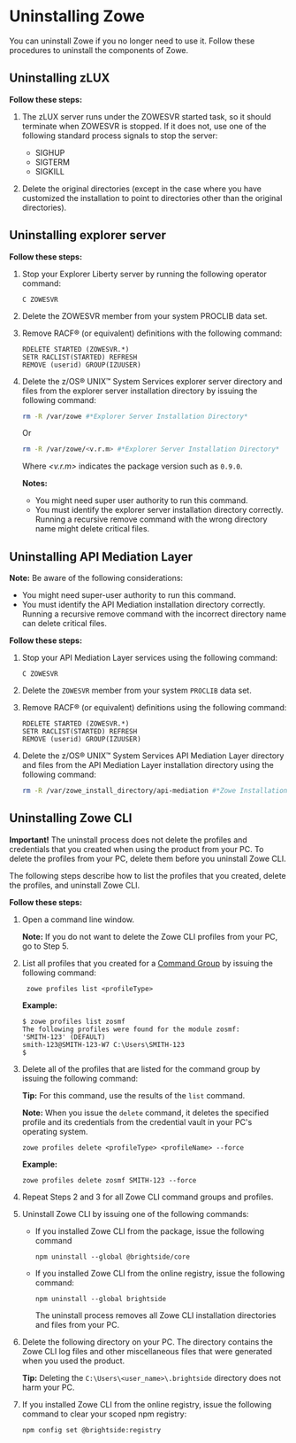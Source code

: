# Uninstalling Zowe

You can uninstall Zowe if you no longer need to use it. Follow these procedures to uninstall the components of Zowe.

## Uninstalling zLUX

**Follow these steps:**

1. The zLUX server runs under the ZOWESVR started task, so it should terminate when ZOWESVR is stopped.  If it does not, use one of the following standard process signals to stop the server:

    - SIGHUP
    - SIGTERM
    - SIGKILL

2. Delete the original directories (except in the case where you have customized the installation to point to directories other than the original directories).

## Uninstalling explorer server

**Follow these steps:**

1.  Stop your Explorer Liberty server by running the following operator command:

    ```
    C ZOWESVR
    ```

2.  Delete the ZOWESVR member from your system PROCLIB data set.
3.  Remove RACF® \(or equivalent\) definitions with the following command:

    ```
    RDELETE STARTED (ZOWESVR.*)
    SETR RACLIST(STARTED) REFRESH
    REMOVE (userid) GROUP(IZUUSER)
    ```

4.  Delete the z/OS® UNIX™ System Services explorer server directory and files from the explorer server installation directory by issuing the following command:

    ```sh
    rm -R /var/zowe #*Explorer Server Installation Directory*
    ```

    Or

    ```sh
    rm -R /var/zowe/<v.r.m> #*Explorer Server Installation Directory*
    ```

    Where _<v.r.m>_ indicates the package version such as `0.9.0`.  

    **Notes:**

    -   You might need super user authority to run this command.
    -   You must identify the explorer server installation directory correctly. Running a recursive remove command with the wrong directory name might delete critical files.

## Uninstalling API Mediation Layer

**Note:** Be aware of the following considerations:

-   You might need super-user authority to run this command.
-   You must identify the API Mediation installation directory correctly. Running a recursive remove command with the incorrect directory name can delete critical files.

**Follow these steps:**

1.  Stop your API Mediation Layer services using the following command:

    ```
    C ZOWESVR
    ```

2.  Delete the `ZOWESVR` member from your system `PROCLIB` data set.
3.  Remove RACF® \(or equivalent\) definitions using the following command:

    ```
    RDELETE STARTED (ZOWESVR.*)
    SETR RACLIST(STARTED) REFRESH
    REMOVE (userid) GROUP(IZUUSER)
    ```

4.  Delete the z/OS® UNIX™ System Services API Mediation Layer directory and files from the API Mediation Layer installation directory using the following command:

    ```sh
    rm -R /var/zowe_install_directory/api-mediation #*Zowe Installation Directory*
    ```

## Uninstalling Zowe CLI

**Important\!** The uninstall process does not delete the profiles and credentials that you created when using the product from your PC. To delete the profiles from your PC, delete them before you uninstall Zowe CLI.

The following steps describe how to list the profiles that you created, delete the profiles, and uninstall Zowe CLI.

**Follow these steps:**

1.  Open a command line window. 

    **Note:** If you do not want to delete the Zowe CLI profiles from your PC, go to Step 5.

2.  List all profiles that you created for a [Command Group](cli-usingcli.html#zowe-cli-command-groups) by issuing the following command:

    ```
     zowe profiles list <profileType>
    ```
    **Example:**

    ```
    $ zowe profiles list zosmf
    The following profiles were found for the module zosmf:
    'SMITH-123' (DEFAULT)
    smith-123@SMITH-123-W7 C:\Users\SMITH-123
    $
    ```

3.  Delete all of the profiles that are listed for the command group by issuing the following command: 

    **Tip:** For this command, use the results of the `list`
    command.    

    **Note:** When you issue the `delete` command, it deletes the
    specified profile and its credentials from the credential vault in your PC's operating system.

    ```
    zowe profiles delete <profileType> <profileName> --force  
    ```
      **Example:**

    ```
    zowe profiles delete zosmf SMITH-123 --force
    ```

4.  Repeat Steps 2 and 3 for all Zowe CLI command groups and profiles.

5.  Uninstall Zowe CLI by issuing one of the following commands:

    - If you installed Zowe CLI from the package, issue the following command
        ```
        npm uninstall --global @brightside/core
        ```

    - If you installed Zowe CLI from the online registry, issue the following command:
        ```
        npm uninstall --global brightside
        ```

        The uninstall process removes all Zowe CLI installation directories and files from your PC.

6. Delete the following directory on your PC. The directory contains the Zowe CLI log files and other miscellaneous files that were generated when you used the product.

    **Tip:** Deleting the `C:\Users\<user_name>\.brightside`  directory does not harm your PC.

1.  If you installed Zowe CLI from the online registry, issue the following command to clear your scoped npm registry:

    ```
    npm config set @brightside:registry
    ```
